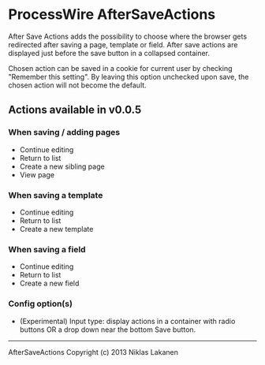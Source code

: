 # ProcessWire AfterSaveActions #

After Save Actions adds the possibility to choose where the browser gets redirected after saving a page, template or field. After save actions are displayed just before the save button in a collapsed container.

Chosen action can be saved in a cookie for current user by checking "Remember this setting". By leaving this option unchecked upon save, the chosen action will not become the default.

## Actions available in v0.0.5 ##

### When saving / adding pages ###
* Continue editing
* Return to list
* Create a new sibling page
* View page

### When saving a template ###
* Continue editing
* Return to list
* Create a new template

### When saving a field ###
* Continue editing
* Return to list
* Create a new field

### Config option(s) ###
* (Experimental) Input type: display actions in a container with radio buttons OR a drop down near the bottom Save button.

------
AfterSaveActions Copyright (c) 2013 Niklas Lakanen
